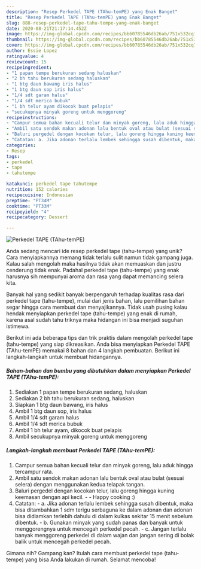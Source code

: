 ```yaml
---
description: "Resep Perkedel TAPE (TAhu-temPE) yang Enak Banget"
title: "Resep Perkedel TAPE (TAhu-temPE) yang Enak Banget"
slug: 888-resep-perkedel-tape-tahu-tempe-yang-enak-banget
date: 2020-08-21T21:17:14.452Z
image: https://img-global.cpcdn.com/recipes/bb60785546db26ab/751x532cq70/perkedel-tape-tahu-tempe-foto-resep-utama.jpg
thumbnail: https://img-global.cpcdn.com/recipes/bb60785546db26ab/751x532cq70/perkedel-tape-tahu-tempe-foto-resep-utama.jpg
cover: https://img-global.cpcdn.com/recipes/bb60785546db26ab/751x532cq70/perkedel-tape-tahu-tempe-foto-resep-utama.jpg
author: Essie Lopez
ratingvalue: 4
reviewcount: 15
recipeingredient:
- "1 papan tempe berukuran sedang haluskan"
- "2 bh tahu berukuran sedang haluskan"
- "1 btg daun bawang iris halus"
- "1 btg daun sop iris halus"
- "1/4 sdt garam halus"
- "1/4 sdt merica bubuk"
- "1 bh telur ayam dikocok buat pelapis"
- "secukupnya minyak goreng untuk menggoreng"
recipeinstructions:
- "Campur semua bahan kecuali telur dan minyak goreng, lalu aduk hingga tercampur rata."
- "Ambil satu sendok makan adonan lalu bentuk oval atau bulat (sesuai selera) dengan menggunakan kedua telapak tangan."
- "Baluri pergedel dengan kocokan telur, lalu goreng hingga kuning keemasan dengan api kecil.  Happy  cooking :)"
- "Catatan: a. Jika adonan terlalu lembek sehingga susah dibentuk, maka bisa ditambahkan 1 sdm terigu serbaguna ke dalam adonan dan adonan bisa didiamkan terlebih dahulu di dalam kulkas sekitar 15 menit sebelum dibentuk. b. Gunakan minyak yang sudah panas dan banyak untuk menggorengnya untuk mencegah perkedel pecah. c. Jangan terlalu banyak menggoreng perkedel di dalam wajan dan jangan sering di bolak balik untuk mencegah perkedel pecah."
categories:
- Resep
tags:
- perkedel
- tape
- tahutempe

katakunci: perkedel tape tahutempe 
nutrition: 152 calories
recipecuisine: Indonesian
preptime: "PT34M"
cooktime: "PT33M"
recipeyield: "4"
recipecategory: Dessert

---
```



![Perkedel TAPE (TAhu-temPE)](https://img-global.cpcdn.com/recipes/bb60785546db26ab/751x532cq70/perkedel-tape-tahu-tempe-foto-resep-utama.jpg)

Anda sedang mencari ide resep perkedel tape (tahu-tempe) yang unik? Cara menyiapkannya memang tidak terlalu sulit namun tidak gampang juga. Kalau salah mengolah maka hasilnya tidak akan memuaskan dan justru cenderung tidak enak. Padahal perkedel tape (tahu-tempe) yang enak harusnya sih mempunyai aroma dan rasa yang dapat memancing selera kita.



Banyak hal yang sedikit banyak berpengaruh terhadap kualitas rasa dari perkedel tape (tahu-tempe), mulai dari jenis bahan, lalu pemilihan bahan segar hingga cara membuat dan menyajikannya. Tidak usah pusing kalau hendak menyiapkan perkedel tape (tahu-tempe) yang enak di rumah, karena asal sudah tahu triknya maka hidangan ini bisa menjadi suguhan istimewa.


Berikut ini ada beberapa tips dan trik praktis dalam mengolah perkedel tape (tahu-tempe) yang siap dikreasikan. Anda bisa menyiapkan Perkedel TAPE (TAhu-temPE) memakai 8 bahan dan 4 langkah pembuatan. Berikut ini langkah-langkah untuk membuat hidangannya.

<!--inarticleads1-->

##### Bahan-bahan dan bumbu yang dibutuhkan dalam menyiapkan Perkedel TAPE (TAhu-temPE):

1. Sediakan 1 papan tempe berukuran sedang, haluskan
1. Sediakan 2 bh tahu berukuran sedang, haluskan
1. Siapkan 1 btg daun bawang, iris halus
1. Ambil 1 btg daun sop, iris halus
1. Ambil 1/4 sdt garam halus
1. Ambil 1/4 sdt merica bubuk
1. Ambil 1 bh telur ayam, dikocok buat pelapis
1. Ambil secukupnya minyak goreng untuk menggoreng




<!--inarticleads2-->

##### Langkah-langkah membuat Perkedel TAPE (TAhu-temPE):

1. Campur semua bahan kecuali telur dan minyak goreng, lalu aduk hingga tercampur rata.
1. Ambil satu sendok makan adonan lalu bentuk oval atau bulat (sesuai selera) dengan menggunakan kedua telapak tangan.
1. Baluri pergedel dengan kocokan telur, lalu goreng hingga kuning keemasan dengan api kecil. -  - Happy  cooking :)
1. Catatan: - a. Jika adonan terlalu lembek sehingga susah dibentuk, maka bisa ditambahkan 1 sdm terigu serbaguna ke dalam adonan dan adonan bisa didiamkan terlebih dahulu di dalam kulkas sekitar 15 menit sebelum dibentuk. - b. Gunakan minyak yang sudah panas dan banyak untuk menggorengnya untuk mencegah perkedel pecah. - c. Jangan terlalu banyak menggoreng perkedel di dalam wajan dan jangan sering di bolak balik untuk mencegah perkedel pecah.




Gimana nih? Gampang kan? Itulah cara membuat perkedel tape (tahu-tempe) yang bisa Anda lakukan di rumah. Selamat mencoba!
